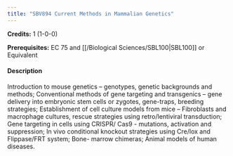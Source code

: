 ```yaml
---
title: "SBV894 Current Methods in Mammalian Genetics"
---
```

**Credits:** 1 (1-0-0)

**Prerequisites:** EC 75 and [[/Biological Sciences/SBL100|SBL100]] or Equivalent

#### Description
Introduction to mouse genetics – genotypes, genetic backgrounds and methods; Conventional methods of gene targeting and transgenics – gene delivery into embryonic stem cells or zygotes, gene-traps, breeding strategies; Establishment of cell culture models from mice – Fibroblasts and macrophage cultures, rescue strategies using retro/lentiviral transduction; Gene targeting in cells using CRISPR/ Cas9 - mutations, activation and suppression; In vivo conditional knockout strategies using Cre/lox and Flippase/FRT system; Bone- marrow chimeras; Animal models of human diseases.